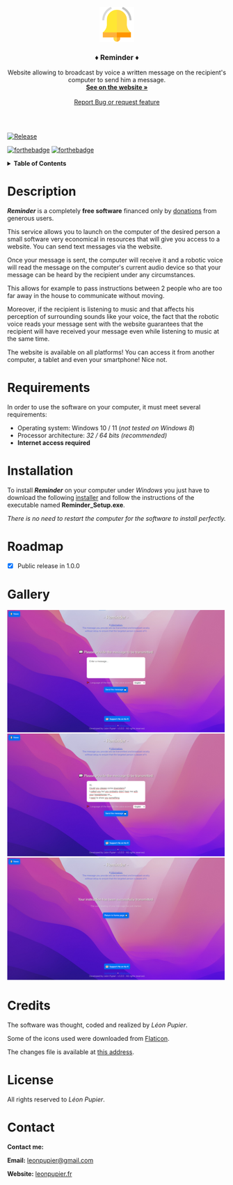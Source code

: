 <!-- PROJECT LOGO -->
<br />
<div align="center">
  <a href="https://github.com/LeonPupier/Reminder">
    <img src="Description/icon.png" alt="Logo" width="80" height="80">
  </a>

  <h3 align="center">♦ Reminder ♦</h3>

  <p align="center">
    Website allowing to broadcast by voice a written message on the recipient's computer to send him a message.
    <br />
    <a href="https://www.leonpupier.fr/projects/reminder"><strong>See on the website »</strong></a>
    <br />
    <br />
    <a href="https://github.com/LeonPupier/Reminder/issues">Report Bug or request feature</a>
  </p>
  <br />
  <br />
</div>

<!-- PROJECT SHIELDS -->
[![Release](https://img.shields.io/github/release/LeonPupier/Reminder.svg)](https://github.com/LeonPupier/Reminder/releases)
<!-- [![Downloads](https://img.shields.io/github/downloads/LeonPupier/Mensible/total.svg)](https://github.com/LeonPupier/Reminder/releases) -->

[![forthebadge](http://forthebadge.com/images/badges/built-with-love.svg)](https://github.com/LeonPupier/Reminder/)
[![forthebadge](https://forthebadge.com/images/badges/made-with-python.svg)](https://github.com/LeonPupier/Reminder/)

<!-- TABLE OF CONTENTS -->
<details>
  <summary><b>Table of Contents</b></summary>
  <ol>
    <li><a href="#description">Description</a></li>
    <li><a href="#requirements">Requirements</a></li>
    <li><a href="#installation">Installation</a></li>
    <li><a href="#roadmap">Roadmap</a></li>
    <li><a href="#gallery">Gallery</a></li>
    <li><a href="#credits">Credits</a></li>
    <li><a href="#license">License</a></li>
    <li><a href="#contact">Contact</a></li>
  </ol>
</details>

<!-- CONTENTS -->
# Description
***Reminder*** is a completely **free software** financed only by [donations](https://ko-fi.com/leonpupier) from generous users.

This service allows you to launch on the computer of the desired person a small software very economical in resources that will give you access to a website.
You can send text messages via the website.

Once your message is sent, the computer will receive it and a robotic voice will read the message on the computer's current audio device so that your message can be heard by the recipient under any circumstances.

This allows for example to pass instructions between 2 people who are too far away in the house to communicate without moving.

Moreover, if the recipient is listening to music and that affects his perception of surrounding sounds like your voice, the fact that the robotic voice reads your message sent with the website guarantees that the recipient will have received your message even while listening to music at the same time.

The website is available on all platforms! You can access it from another computer, a tablet and even your smartphone! Nice not.

# Requirements
In order to use the software on your computer, it must meet several requirements:
- Operating system: Windows 10 / 11 (*not tested on Windows 8*)
- Processor architecture: *32 / 64 bits (recommended)*
- **Internet access required**

# Installation
To install ***Reminder*** on your computer under *Windows* you just have to download the following [installer](https://github.com/LeonPupier/Reminder/releases/latest) 
and follow the instructions of the executable named **Reminder_Setup.exe**.

*There is no need to restart the computer for the software to install perfectly.*

# Roadmap
- [x] Public release in 1.0.0

# Gallery
<div>
  <img src="Description/1.png" alt="Website interface" width="500">
  <img src="Description/2.png" alt="Example of a message" width="500">
  <img src="Description/3.png" alt="Settings window" width="500">
</div>

# Credits
The software was thought, coded and realized by *Léon Pupier*.

Some of the icons used were downloaded from [Flaticon](https://www.flaticon.com/).

The changes file is available at [this address](https://github.com/LeonPupier/Reminder/blob/main/changelog.txt).

# License
All rights reserved to *Léon Pupier*.

# Contact
**Contact me:**

**Email:** [leonpupier@gmail.com](mailto:leonpupier@gmail.com)

**Website:** [leonpupier.fr](https://leonpupier.fr)
